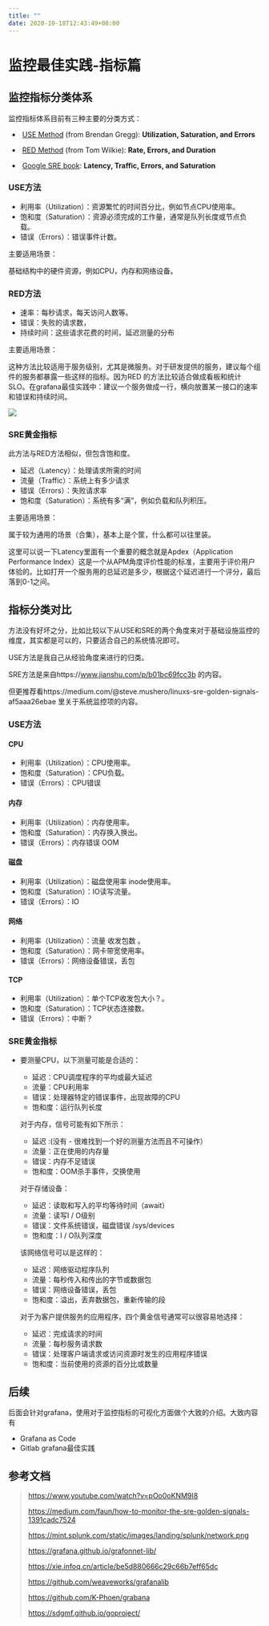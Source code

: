 ```yaml
---
title: ""
date: 2020-10-18T12:43:49+08:00
---
```




# 监控最佳实践-指标篇

## 监控指标分类体系

监控指标体系目前有三种主要的分类方式：

- ​	[USE Method](http://www.brendangregg.com/usemethod.html) (from Brendan Gregg): **Utilization, Saturation, and Errors**

- ​	[RED Method](https://www.weave.works/blog/the-red-method-key-metrics-for-microservices-architecture/) (from Tom Wilkie): **Rate, Errors, and Duration**

- ​	[Google SRE book](https://smile.amazon.com/Site-Reliability-Engineering-Production-Systems/dp/149192912X/ref=sr_1_1): **Latency, Traffic, Errors, and Saturation**

  

### USE方法

- 利用率（Utilization）：资源繁忙的时间百分比，例如节点CPU使用率。
- 饱和度（Saturation）：资源必须完成的工作量，通常是队列长度或节点负载。
- 错误（Errors）：错误事件计数。

主要适用场景：

基础结构中的硬件资源，例如CPU，内存和网络设备。



### RED方法

- 速率：每秒请求，每天访问人数等。
- 错误：失败的请求数，
- 持续时间：这些请求花费的时间，延迟测量的分布

主要适用场景：

这种方法比较适用于服务级别，尤其是微服务。对于研发提供的服务，建议每个组件的服务都暴露一些这样的指标。因为RED 的方法比较适合做成看板和统计SLO。在grafana最佳实践中：建议一个服务做成一行，横向放置某一接口的速率和错误和持续时间。

![](https://www.weave.works/docs/cloud/latest/images/monitoring/red-method-dashboard.png)



### SRE黄金指标

此方法与RED方法相似，但包含饱和度。

- 延迟（Latency）：处理请求所需的时间 
- 流量（Traffic）：系统上有多少请求
- 错误（Errors）：失败请求率
- 饱和度（Saturation）：系统有多“满”，例如负载和队列积压。

主要适用场景：

属于较为通用的场景（合集），基本上是个筐，什么都可以往里装。

这里可以说一下Latency里面有一个重要的概念就是Apdex（Application Performance Index）这是一个从APM角度评价性能的标准，主要用于评价用户体验的。比如打开一个服务用的总延迟是多少，根据这个延迟进行一个评分，最后落到0-1之间。



## 指标分类对比

方法没有好坏之分，比如比较以下从USE和SRE的两个角度来对于基础设施监控的维度，其实都是可以的，只要适合自己的系统情况即可。

USE方法是我自己从经验角度来进行的归类。

SRE方法是来自https://www.jianshu.com/p/b01bc69fcc3b 的内容。

但更推荐看https://medium.com/@steve.mushero/linuxs-sre-golden-signals-af5aaa26ebae 里关于系统监控项的内容。

### USE方法

#### CPU

- 利用率（Utilization）：CPU使用率。
- 饱和度（Saturation）：CPU负载。
- 错误（Errors）：CPU错误

#### 内存

- 利用率（Utilization）：内存使用率。
- 饱和度（Saturation）：内存换入换出。
- 错误（Errors）：内存错误 OOM

#### 磁盘

- 利用率（Utilization）：磁盘使用率 inode使用率。
- 饱和度（Saturation）：IO读写流量。
- 错误（Errors）：IO

#### 网络

- 利用率（Utilization）：流量 收发包数 。
- 饱和度（Saturation）：网卡带宽使用率。
- 错误（Errors）：网络设备错误，丢包

#### TCP

- 利用率（Utilization）：单个TCP收发包大小？。
- 饱和度（Saturation）：TCP状态连接数。
- 错误（Errors）：中断？



### SRE黄金指标

- 要测量CPU，以下测量可能是合适的：

  - 延迟：CPU调度程序的平均或最大延迟
  - 流量：CPU利用率
  - 错误：处理器特定的错误事件，出现故障的CPU
  - 饱和度：运行队列长度

  对于内存，信号可能有如下所示：

  - 延迟 :(没有 - 很难找到一个好的测量方法而且不可操作）
  - 流量：正在使用的内存量
  - 错误：内存不足错误
  - 饱和度：OOM杀手事件，交换使用

  对于存储设备：

  - 延迟：读取和写入的平均等待时间（await）
  - 流量：读写I / O级别
  - 错误：文件系统错误，磁盘错误 /sys/devices
  - 饱和度：I / O队列深度

  该网络信号可以是这样的：

  - 延迟：网络驱动程序队列
  - 流量：每秒传入和传出的字节或数据包
  - 错误：网络设备错误，丢包
  - 饱和度：溢出，丢弃数据包，重新传输的段

  对于为客户提供服务的应用程序，四个黄金信号通常可以很容易地选择：

  - 延迟：完成请求的时间
  - 流量：每秒服务请求数
  - 错误：处理客户端请求或访问资源时发生的应用程序错误
  - 饱和度：当前使用的资源的百分比或数量

## 后续

后面会针对grafana，使用对于监控指标的可视化方面做个大致的介绍。大致内容有

- Grafana as Code
- Gitlab grafana最佳实践

## 参考文档

> https://www.youtube.com/watch?v=pOo0oKNM9I8
>
> https://medium.com/faun/how-to-monitor-the-sre-golden-signals-1391cadc7524
>
> https://mint.splunk.com/static/images/landing/splunk/network.png
>
> https://grafana.github.io/grafonnet-lib/
>
> https://xie.infoq.cn/article/be5d880666c29c66b7eff65dc
>
> https://github.com/weaveworks/grafanalib
>
> https://github.com/K-Phoen/grabana
>
> https://sdgmf.github.io/goproject/
